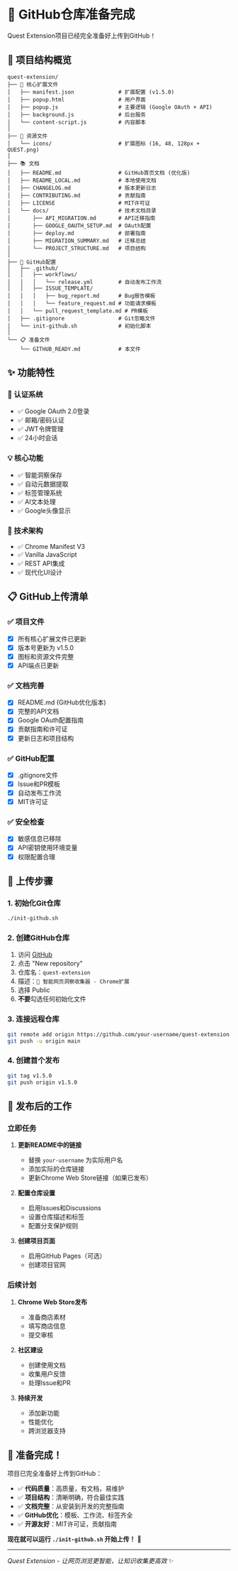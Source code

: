 # 🚀 GitHub仓库准备完成

Quest Extension项目已经完全准备好上传到GitHub！

## 📁 项目结构概览

```
quest-extension/
├── 🔧 核心扩展文件
│   ├── manifest.json              # 扩展配置 (v1.5.0)
│   ├── popup.html                 # 用户界面
│   ├── popup.js                   # 主要逻辑 (Google OAuth + API)
│   ├── background.js              # 后台服务
│   └── content-script.js          # 内容脚本
│
├── 🎨 资源文件
│   └── icons/                     # 扩展图标 (16, 48, 128px + QUEST.png)
│
├── 📚 文档
│   ├── README.md                  # GitHub首页文档 (优化版)
│   ├── README_LOCAL.md            # 本地使用文档
│   ├── CHANGELOG.md               # 版本更新日志
│   ├── CONTRIBUTING.md            # 贡献指南
│   ├── LICENSE                    # MIT许可证
│   └── docs/                      # 技术文档目录
│       ├── API_MIGRATION.md       # API迁移指南
│       ├── GOOGLE_OAUTH_SETUP.md  # OAuth配置
│       ├── deploy.md              # 部署指南
│       ├── MIGRATION_SUMMARY.md   # 迁移总结
│       └── PROJECT_STRUCTURE.md   # 项目结构
│
├── 🤖 GitHub配置
│   ├── .github/
│   │   ├── workflows/
│   │   │   └── release.yml        # 自动发布工作流
│   │   ├── ISSUE_TEMPLATE/
│   │   │   ├── bug_report.md      # Bug报告模板
│   │   │   └── feature_request.md # 功能请求模板
│   │   └── pull_request_template.md # PR模板
│   ├── .gitignore                 # Git忽略文件
│   └── init-github.sh             # 初始化脚本
│
└── 📋 准备文件
    └── GITHUB_READY.md            # 本文件
```

## ✨ 功能特性

### 🔐 认证系统
- ✅ Google OAuth 2.0登录
- ✅ 邮箱/密码认证
- ✅ JWT令牌管理
- ✅ 24小时会话

### 💡 核心功能
- ✅ 智能洞察保存
- ✅ 自动元数据提取
- ✅ 标签管理系统
- ✅ AI文本处理
- ✅ Google头像显示

### 🔧 技术架构
- ✅ Chrome Manifest V3
- ✅ Vanilla JavaScript
- ✅ REST API集成
- ✅ 现代化UI设计

## 📋 GitHub上传清单

### ✅ 项目文件
- [x] 所有核心扩展文件已更新
- [x] 版本号更新为 v1.5.0
- [x] 图标和资源文件完整
- [x] API端点已更新

### ✅ 文档完善
- [x] README.md (GitHub优化版本)
- [x] 完整的API文档
- [x] Google OAuth配置指南
- [x] 贡献指南和许可证
- [x] 更新日志和项目结构

### ✅ GitHub配置
- [x] .gitignore文件
- [x] Issue和PR模板
- [x] 自动发布工作流
- [x] MIT许可证

### ✅ 安全检查
- [x] 敏感信息已移除
- [x] API密钥使用环境变量
- [x] 权限配置合理

## 🚀 上传步骤

### 1. 初始化Git仓库
```bash
./init-github.sh
```

### 2. 创建GitHub仓库
1. 访问 [GitHub](https://github.com)
2. 点击 "New repository"
3. 仓库名：`quest-extension`
4. 描述：`🚀 智能网页洞察收集器 - Chrome扩展`
5. 选择 Public
6. **不要**勾选任何初始化文件

### 3. 连接远程仓库
```bash
git remote add origin https://github.com/your-username/quest-extension.git
git push -u origin main
```

### 4. 创建首个发布
```bash
git tag v1.5.0
git push origin v1.5.0
```

## 🎯 发布后的工作

### 立即任务
1. **更新README中的链接**
   - 替换 `your-username` 为实际用户名
   - 添加实际的仓库链接
   - 更新Chrome Web Store链接（如果已发布）

2. **配置仓库设置**
   - 启用Issues和Discussions
   - 设置仓库描述和标签
   - 配置分支保护规则

3. **创建项目页面**
   - 启用GitHub Pages（可选）
   - 创建项目官网

### 后续计划
1. **Chrome Web Store发布**
   - 准备商店素材
   - 填写商店信息
   - 提交审核

2. **社区建设**
   - 创建使用文档
   - 收集用户反馈
   - 处理Issue和PR

3. **持续开发**
   - 添加新功能
   - 性能优化
   - 跨浏览器支持

## 🎉 准备完成！

项目已完全准备好上传到GitHub：

- ✅ **代码质量**：高质量，有文档，易维护
- ✅ **项目结构**：清晰明确，符合最佳实践  
- ✅ **文档完整**：从安装到开发的完整指南
- ✅ **GitHub优化**：模板、工作流、标签齐全
- ✅ **开源友好**：MIT许可证，贡献指南

**现在就可以运行 `./init-github.sh` 开始上传！** 🚀

---

*Quest Extension - 让网页浏览更智能，让知识收集更高效* ✨
